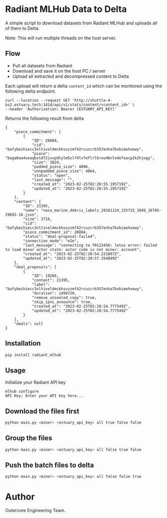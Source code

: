 # Radiant MLHub Data to Delta

A simple script to download datasets from Radiant MLHub and uploads all of them to Delta.

Note: This will run multiple threads on the host server. 

## Flow
- Pull all datasets from Radiant
- Download and save it on the host PC / server
- Upload all extracted and decompressed content to Delta

Each upload will return a delta `content_id` which can be monitored using the following delta endpoint.
```
curl --location --request GET 'http://shuttle-4-bs2.estuary.tech:1414/api/v1/stats/content/<content_id>' \
--header 'Authorization: Bearer [ESTUARY_API_KEY]'
```

Returns the following result from delta

```
{
    "piece_commitment": [
        {
            "ID": 20884,
            "cid": "bafybeihiecc3nltivel4mckhsuzzmf42rcuzcrb357enha7bvbimohxewy",
            "piece": "baga6ea4seaqbstd72jvvpdtylm5zlf4lv7eflrlbrou46nledefeacp2k2hjogy",
            "size": 3824,
            "padded_piece_size": 4096,
            "unnpadded_piece_size": 4064,
            "status": "open",
            "last_message": "",
            "created_at": "2023-02-25T02:20:55.195719Z",
            "updated_at": "2023-02-25T02:20:55.195719Z"
        }
    ],
    "content": {
        "ID": 21395,
        "name": "nasa_marine_debris_labels_20181124_155715_1049_16765-29692-16.json",
        "size": 3716,
        "cid": "bafybeihiecc3nltivel4mckhsuzzmf42rcuzcrb357enha7bvbimohxewy",
        "piece_commitment_id": 20884,
        "status": "deal-proposal-failed",
        "connection_mode": "e2e",
        "last_message": "connecting to f0123456: lotus error: failed to load miner actor state: actor code is not miner: account",
        "created_at": "2023-02-25T02:20:54.221897Z",
        "updated_at": "2023-02-25T02:20:57.354899Z"
    },
    "deal_proposals": [
        {
            "ID": 19266,
            "content": 21395,
            "label": "bafybeihiecc3nltivel4mckhsuzzmf42rcuzcrb357enha7bvbimohxewy",
            "duration": 1494720,
            "remove_unsealed_copy": true,
            "skip_ipni_announce": true,
            "created_at": "2023-02-25T02:20:54.777549Z",
            "updated_at": "2023-02-25T02:20:54.777549Z"
        }
    ],
    "deals": null
}
```

## Installation
```bash
pip install radiant_mlhub
```

## Usage
Initialize your Radiant API key
```
mlhub configure
API Key: Enter your API key here...
```

## Download the files first
```bash
python main.py <miner> <estuary_api_key> all true false false
```

## Group the files
```bash
python main.py <miner> <estuary_api_key> all false true false
```

## Push the batch files to delta
```bash
python main.py <miner> <estuary_api_key> all false false true
```

# Author
Outercore Engineering Team.

